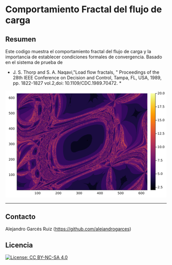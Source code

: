# Comportamiento Fractal del flujo de carga

## Resumen

Este codigo muestra el comportamiento fractal del flujo de carga y la importancia de establecer condiciones formales de convergencia.  Basado en el sistema de prueba de

* J. S. Thorp and S. A. Naqavi,"Load flow fractals,
  " Proceedings of the 28th IEEE Conference on Decision and Control,
  Tampa, FL, USA, 1989, pp. 1822-1827 vol.2,doi: 10.1109/CDC.1989.70472. *

![](resultado.svg)

---
## Contacto

Alejandro Garcés Ruiz
(https://github.com/alejandrogarces)

## Licencia

[![License: CC BY-NC-SA 4.0](https://img.shields.io/badge/License-CC_BY--NC--SA_4.0-lightgrey.svg)](https://creativecommons.org/licenses/by-nc-sa/4.0/)

